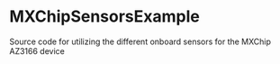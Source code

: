 # MXChipSensorsExample
Source code for utilizing the different onboard sensors for the MXChip AZ3166 device
